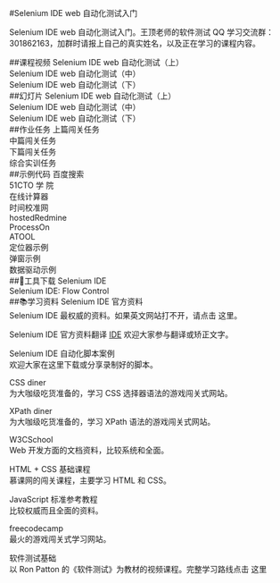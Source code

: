 #Selenium IDE web 自动化测试入门


Selenium IDE web 自动化测试入门。王顶老师的软件测试 QQ 学习交流群：301862163，加群时请报上自己的真实姓名，以及正在学习的课程内容。

##课程视频
Selenium IDE web 自动化测试（上）  
Selenium IDE web 自动化测试（中）  
Selenium IDE web 自动化测试（下）  
##幻灯片
Selenium IDE web 自动化测试（上）  
Selenium IDE web 自动化测试（中）  
Selenium IDE web 自动化测试（下）  
##作业任务
上篇闯关任务  
中篇闯关任务  
下篇闯关任务  
综合实训任务  
##示例代码
百度搜索  
51CTO 学 院  
在线计算器  
时间校准网  
hostedRedmine  
ProcessOn  
ATOOL  
定位器示例  
弹窗示例  
数据驱动示例  
##🔨工具下载
Selenium IDE  
Selenium IDE: Flow Control  
##📚学习资料
Selenium IDE 官方资料  
Selenium IDE 最权威的资料。如果英文网站打不开，请点击 这里。  

Selenium IDE 官方资料翻译  [IDE](Features.md)
欢迎大家参与翻译或矫正文字。  

Selenium IDE 自动化脚本案例  
欢迎大家在这里下载或分享录制好的脚本。  

CSS diner  
为大咖级吃货准备的，学习 CSS 选择器语法的游戏闯关式网站。  

XPath diner  
为大咖级吃货准备的，学习 XPath 语法的游戏闯关式网站。  

W3CSchool  
Web 开发方面的文档资料，比较系统和全面。  

HTML + CSS 基础课程  
慕课网的闯关课程，主要学习 HTML 和 CSS。  

JavaScript 标准参考教程  
比较权威而且全面的资料。  

freecodecamp  
最火的游戏闯关式学习网站。  

软件测试基础  
以 Ron Patton 的《软件测试》为教材的视频课程。完整学习路线点击 这里  